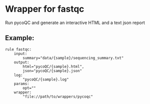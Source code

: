 # Wrapper for fastqc

Run pycoQC and generate an interactive HTML and a text json report

## Example:

```
rule fastqc:
    input:
        summary="data/{sample}/sequencing_summary.txt"
    output:
        html="pycoQC/{sample}.html",
        json="pycoQC/{sample}.json"
    log:
        "pycoQC/{sample}.log"
    params:
        opt=""
    wrapper:
        "file://path/to/wrappers/pycoqc"
```
